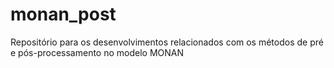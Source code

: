 # monan_post
Repositório para os desenvolvimentos relacionados com os métodos de pré e pós-processamento no modelo MONAN
